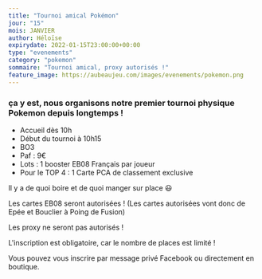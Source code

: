 ```yaml
---
title: "Tournoi amical Pokémon"
jour: "15"
mois: JANVIER
author: Héloïse
expirydate: 2022-01-15T23:00:00+00:00
type: "evenements"
category: "pokemon"
sommaire: "Tournoi amical, proxy autorisés !"
feature_image: https://aubeaujeu.com/images/evenements/pokemon.png
---
```

### ça y est, nous organisons notre premier tournoi physique Pokemon depuis longtemps !

* Accueil dès 10h
* Début du tournoi à 10h15
* BO3
* Paf : 9€
* Lots : 1 booster EB08 Français par joueur
* Pour le TOP 4 : 1 Carte PCA de classement exclusive

Il y a de quoi boire et de quoi manger sur place 😃

Les cartes EB08 seront autorisées ! (Les cartes autorisées vont donc de Epée et Bouclier à Poing de Fusion)

Les proxy ne seront pas autorisés !

L'inscription est obligatoire, car le nombre de places est limité !

Vous pouvez vous inscrire par message privé Facebook ou directement en boutique.
